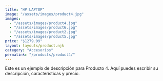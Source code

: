```yaml
---
title: "HP LAPTOP"
image: "/assets/images/product4.jpg"
images:
  - "/assets/images/product4.jpg"
  - "/assets/images/product6.jpg"
  - "/assets/images/product2.jpg"
  - "/assets/images/product5.jpg"
price: "$1279.99"
layout: layouts/product.njk
category: "Accesorios"
permalink: "/products/product4/"
---
```


Este es un ejemplo de descripción para Producto 4.
Aquí puedes escribir su descripción, características y precio.
